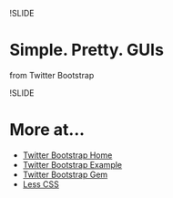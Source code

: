 !SLIDE
# Simple. Pretty. GUIs
from Twitter Bootstrap


!SLIDE

# More at... #
  * [Twitter Bootstrap Home](http://twitter.github.com/bootstrap/)
  * [Twitter Bootstrap Example](https://github.com/robdimarco/TwitterBootstrapExample)
  * [Twitter Bootstrap Gem](https://github.com/seyhunak/twitter-bootstrap-rails)
  * [Less CSS](http://lesscss.org/)